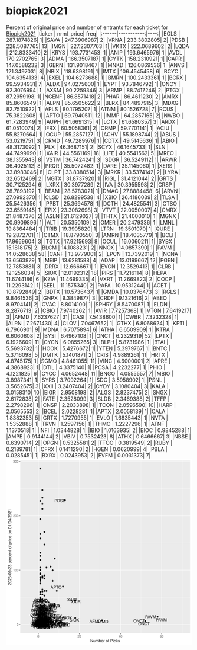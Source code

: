 # biopick2021
Percent of original price and number of entrants for each ticket for [Biopick2021](https://twitter.com/hashtag/Biopick2021)
|ticker |  nrml_price| freq|
|:------|-----------:|----:|
|EOLS   | 287.1874826|    1|
|SAVA   | 247.3906987|    2|
|VRNA   | 233.3802805|    2|
|PDSB   | 228.5087765|   13|
|IMGN   | 227.2307763|    1|
|VKTX   | 222.0689602|    2|
|LQDA   | 212.8333410|    2|
|KRYS   | 193.7731453|    1|
|ANIP   | 193.6465976|    1|
|AVDL   | 170.2702765|    3|
|ADMA   | 166.3507187|    1|
|CYTK   | 158.2310921|    1|
|CAPR   | 147.0588232|    3|
|GERN   | 131.9018467|    1|
|MNKD   | 126.0869536|    1|
|ANVS   | 121.3497031|    8|
|NBIX   | 118.6398191|    1|
|IMTX   | 106.4545458|    6|
|BCYC   | 104.6354133|    4|
|EXEL   | 104.6273688|    1|
|BMRN   | 100.2433361|    1|
|BCRX   |  99.5934931|    7|
|ALDX   |  94.0275600|    1|
|EYPT   |  93.7846792|    1|
|ONCY   |  92.3076994|    1|
|AXSM   |  90.2259346|    3|
|ARMP   |  88.7417246|    2|
|PTGX   |  87.2959198|    1|
|NGENF  |  86.8571418|    2|
|PHAR   |  86.4611230|    2|
|AMRX   |  85.8606549|    1|
|ALPN   |  85.6505622|    2|
|BLRX   |  84.4897915|    3|
|MDXG   |  82.7510922|    1|
|APLS   |  80.1795207|    1|
|ATNM   |  80.1526728|    7|
|RCUS   |  75.3822608|    1|
|APTO   |  69.7940511|   12|
|IMMP   |  64.2857165|    2|
|NWBO   |  61.7283949|    9|
|AUPH   |  61.6691315|    4|
|LCTX   |  61.6580357|    3|
|ARDX   |  61.0510074|    2|
|IFRX   |  60.5058361|    2|
|ORMP   |  59.7701141|    1|
|ACIU   |  55.8270664|    1|
|OCUP   |  55.2857127|    1|
|ACHV   |  55.1898744|    2|
|ABUS   |  53.0219751|    3|
|CRMD   |  49.7289976|    1|
|CDTX   |  49.5145636|    1|
|ABIO   |  48.3173092|    1|
|PLX    |  46.3687151|    2|
|SCYX   |  46.1645733|    1|
|SLN    |  44.7499990|    1|
|XAIR   |  44.5561169|   18|
|LIFE   |  40.5541562|    5|
|MREO   |  38.1355943|    8|
|VSTM   |  36.7424241|    3|
|SDGR   |  36.5249112|    1|
|ARWR   |  36.4025112|    8|
|PRQR   |  35.5072482|    1|
|DARE   |  35.1145060|    1|
|XERS   |  33.8983046|    8|
|CLPT   |  33.8380514|    3|
|MRKR   |  33.5374142|    2|
|LYRA   |  32.6512469|    2|
|MGTX   |  31.8737920|    1|
|RIGL   |  31.4121044|    2|
|GRTS   |  30.7125294|    6|
|LXRX   |  30.3977289|    2|
|IVA    |  30.3955598|    2|
|CRSP   |  28.7893192|    1|
|BEAM   |  28.5783021|    1|
|DMAC   |  27.8884458|    6|
|ARVN   |  27.0992370|    1|
|CLSD   |  26.8299538|    4|
|XBIO   |  26.4186039|    2|
|TLSA   |  25.5426356|    1|
|PPBT   |  25.3694578|    1|
|DCTH   |  24.4825541|    3|
|CTSO   |  23.6559145|    1|
|EPIX   |  23.3082698|    3|
|VTVT   |  22.0050007|    4|
|CMRX   |  21.8487376|    2|
|ASLN   |  21.6129027|    3|
|THTX   |  21.4000010|    1|
|MGNX   |  20.9909896|    1|
|ALT    |  20.5350109|    2|
|OMER   |  20.2479336|    1|
|LMNL   |  19.8364484|    1|
|TRIB   |  19.3905820|    1|
|LTRN   |  19.3501070|    1|
|QURE   |  19.2872701|    1|
|CTMX   |  18.8790550|    3|
|AMRN   |  18.4035779|    1|
|BCLI   |  17.9669604|    3|
|TGTX   |  17.9215693|    8|
|OCUL   |  16.0060211|    1|
|SYBX   |  15.1818175|    2|
|BLCM   |  14.1088231|    2|
|NNOX   |  14.0857390|    1|
|PAVM   |  14.0528638|   58|
|CANF   |  13.9779001|    2|
|LPCN   |  13.7392019|    1|
|NCNA   |  13.6563879|    1|
|MEIP   |  13.6281588|    4|
|ADAP   |  13.0199667|   12|
|PGEN   |  12.7853881|    3|
|DRRX   |  12.6666671|    1|
|EVGN   |  12.3529413|    1|
|CLRB   |  12.1256034|    5|
|SIOX   |  12.0192312|   18|
|PIRS   |  11.7216114|    8|
|HEPA   |  11.6744186|    6|
|KZIA   |  11.4699335|    4|
|VXRT   |  11.2669823|    2|
|COCP   |  11.2293142|    1|
|SEEL   |  11.1575340|    2|
|RAFA   |  10.9531244|    1|
|ACET   |  10.8792849|    2|
|BDTX   |  10.5736437|    1|
|GMDA   |  10.0376473|    3|
|RGLS   |   9.8461536|    3|
|GNPX   |   9.3849877|    3|
|CRDF   |   9.1321616|    2|
|ABEO   |   8.9704141|    2|
|CVAC   |   8.8014100|    1|
|SPHRY  |   8.5470087|    1|
|ELDN   |   8.2876713|    2|
|CBIO   |   7.9740262|    1|
|AVIR   |   7.7257368|    1|
|VTGN   |   7.6419217|    3|
|AFMD   |   7.6237627|   31|
|CASI   |   7.5438600|    1|
|CWBR   |   7.3232328|    1|
|ALRN   |   7.2671430|    4|
|CLOV   |   7.0467652|    1|
|GTHX   |   6.8068624|    1|
|KPTI   |   6.7966901|    9|
|MDNA   |   6.7075894|    6|
|ATHA   |   6.6509909|    1|
|KTRA   |   6.6060608|    2|
|BYSI   |   6.4967108|    1|
|ONCT   |   6.2329319|   52|
|LPTX   |   6.1926609|   11|
|CYCN   |   6.0855265|    3|
|BLPH   |   5.8731986|    1|
|BTAI   |   5.5693782|    1|
|HOOK   |   5.4276672|    1|
|YTEN   |   5.3979767|    1|
|BNTC   |   5.3716098|    5|
|DMTK   |   5.1401871|    2|
|CRIS   |   4.9889261|   11|
|HRTX   |   4.8745175|    1|
|SGMO   |   4.8461055|   11|
|VINC   |   4.6000001|    2|
|APRE   |   4.3868923|    1|
|DTIL   |   4.3375140|    1|
|PCSA   |   4.2232277|    1|
|PHIO   |   4.1221825|    6|
|CYCC   |   4.0652448|   11|
|BNGO   |   4.0555557|    7|
|MBIO   |   3.8987341|    1|
|SYRS   |   3.7092264|    1|
|SDC    |   3.5958902|    1|
|PSNL   |   3.5652675|    3|
|XXII   |   3.2407404|    2|
|CYDY   |   3.1080404|    3|
|KALA   |   3.0158310|   10|
|EIGR   |   2.9508198|    2|
|ALGS   |   2.8237475|    2|
|SNGX   |   2.6172838|    2|
|FATE   |   2.3528099|    3|
|SLDB   |   2.3469388|    2|
|TFFP   |   2.2798296|    1|
|CNSP   |   2.2033898|    1|
|TCON   |   2.0596590|   10|
|HARP   |   2.0565553|    2|
|BCEL   |   2.0228281|    1|
|APTX   |   2.0058139|    1|
|CALA   |   1.8382353|    5|
|GRTX   |   1.7270955|    1|
|EVLO   |   1.6835443|    1|
|NVTA   |   1.5352888|    1|
|TRVN   |   1.2597156|    1|
|THMO   |   1.2227296|    1|
|ATNF   |   1.1370518|    1|
|INFI   |   1.0344828|    1|
|IBIO   |   1.0163935|    2|
|BIOC   |   0.9845288|    1|
|AMPE   |   0.9144144|    2|
|VBIV   |   0.7532423|    8|
|ATHX   |   0.6466667|    3|
|NBSE   |   0.6390714|    2|
|OPGN   |   0.5325581|    2|
|TTOO   |   0.3819549|    2|
|RUBY   |   0.2189781|    1|
|CFRX   |   0.1411290|    2|
|HGEN   |   0.0620999|    4|
|PBLA   |   0.0285451|    1|
|BXRX   |   0.0243953|    2|
|EVFM   |   0.0031373|    7|
![retvspicks](biopicks.png?raw=true)
